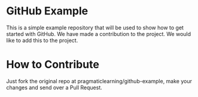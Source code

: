 GitHub Example
==============

This is a simple example repository that will be used to show how to get started with GitHub.
We have made a contribution to the project. 
We would like to add this to the project. 

How to Contribute
=================

Just fork the original repo at pragmaticlearning/github-example, make your changes and send over a Pull Request.

